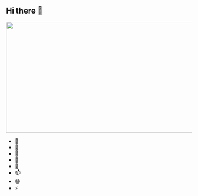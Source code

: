 ## Hi there 👋

<div align="center">
  <img src="https://www.urminoweb.ir/wp-content/uploads/2024/09/dilelectronic.ir_.jpg" width="600" height="300"/>
</div>


- 🔭 
- 🌱
- 👯 
- 🤔 
- 💬 
- 📫 
- 😄 
- ⚡ 
